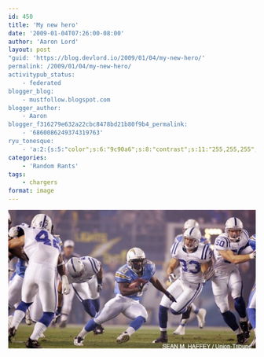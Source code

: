 ```yaml
---
id: 450
title: 'My new hero'
date: '2009-01-04T07:26:00-08:00'
author: 'Aaron Lord'
layout: post
"guid: 'https://blog.devlord.io/2009/01/04/my-new-hero/'
permalink: /2009/01/04/my-new-hero/
activitypub_status:
    - federated
blogger_blog:
    - mustfollow.blogspot.com
blogger_author:
    - Aaron
blogger_f316279e632a22cbc8478bd21b80f9b4_permalink:
    - '6860086249374319763'
ryu_tonesque:
    - 'a:2:{s:5:"color";s:6:"9c90a6";s:8:"contrast";s:11:"255,255,255";}'
categories:
    - 'Random Rants'
tags:
    - chargers
format: image
---
```


<a href="/assets/img/2011/10/sproles_teams.jpg"><img src="/assets/img/2011/10/sproles_teams.jpg?w=300" border="0" alt="" /></a><div class="blogger-post-footer"><img width='1' height='1' src='' alt='' /></div>